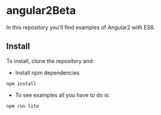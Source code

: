 # angular2Beta

In this repository you'll find examples of Angular2 with ES6.

## Install
To install, clone the repository and:

- Install npm dependencies
```
npm install
```
- To see examples all you have to do is:
```
npm run lite
```
